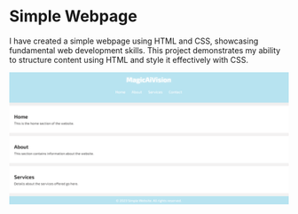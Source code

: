 # Simple Webpage

I have created a simple webpage using HTML and CSS, showcasing fundamental web development skills. 
This project demonstrates my ability to structure content using HTML and style it effectively with CSS.

![Screenshot of the Webpage](https://raw.githubusercontent.com/coderr99/SimpleWebpage/main/main/webpage.png)
